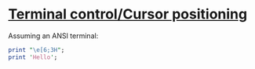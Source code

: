 [1]: https://rosettacode.org/wiki/Terminal_control/Cursor_positioning

# [Terminal control/Cursor positioning][1]


Assuming an ANSI terminal:

```perl
print "\e[6;3H";
print 'Hello';
```
